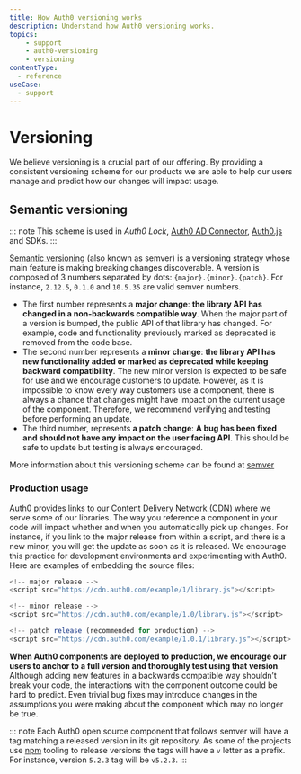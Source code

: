 ```yaml
---
title: How Auth0 versioning works
description: Understand how Auth0 versioning works.
topics:
    - support
    - auth0-versioning
    - versioning
contentType:
  - reference
useCase:
  - support
---
```

# Versioning

We believe versioning is a crucial part of our offering. By providing a consistent versioning scheme for our products we are able to help our users manage and predict how our changes will impact usage.

## Semantic versioning

::: note
This scheme is used in <dfn data-key="lock">Auth0 Lock</dfn>, [Auth0 AD Connector](https://github.com/auth0/ad-ldap-connector), [Auth0.js](https://github.com/auth0/auth0.js) and SDKs.
:::

[Semantic versioning](http://semver.org) (also known as semver) is a versioning strategy whose main feature is making breaking changes discoverable. A version is composed of 3 numbers separated by dots: `{major}.{minor}.{patch}`. For instance, `2.12.5`, `0.1.0` and `10.5.35` are valid semver numbers. 

- The first number represents a **major change**: **the library API has changed in a non-backwards compatible way**. When the major part of a version is bumped, the public API of that library has changed. For example, code and functionality previously marked as deprecated is removed from the code base.
- The second number represents a **minor change**: **the library API has new functionality added or marked as deprecated while keeping backward compatibility**. The new minor version is expected to be safe for use and we encourage customers to update. However, as it is impossible to know every way customers use a component, there is always a chance that changes might have impact on the current usage of the component. Therefore, we recommend verifying and testing before performing an update.
- The third number, represents **a patch change**: **A bug has been fixed and should not have any impact on the user facing API**. This should be safe to update but testing is always encouraged.

More information about this versioning scheme can be found at [semver](http://semver.org)

### Production usage

Auth0 provides links to our [Content Delivery Network (CDN)](https://en.wikipedia.org/wiki/Content_delivery_network) where we serve some of our libraries. The way you reference a component in your code will impact whether and when you automatically pick up changes.  For instance, if you link to the major release from within a script, and there is a new minor, you will get the update as soon as it is released. We encourage this practice for development environments and experimenting with Auth0. Here are examples of embedding the source files:

```js
<!-- major release -->
<script src="https://cdn.auth0.com/example/1/library.js"></script>

<!-- minor release -->
<script src="https://cdn.auth0.com/example/1.0/library.js"></script>

<!-- patch release (recommended for production) -->
<script src="https://cdn.auth0.com/example/1.0.1/library.js"></script>
```

**When Auth0 components are deployed to production, we encourage our users to anchor to a full version and thoroughly test using that version**. Although adding new features in a backwards compatible way shouldn’t break your code, the interactions with the component outcome could be hard to predict.  Even trivial bug fixes may introduce changes in the assumptions you were making about the component which may no longer be true.

::: note
Each Auth0 open source component that follows semver will have a tag matching a released version in its git repository. As some of the projects use [npm](https://npmjs.com) tooling to release versions the tags will have a `v` letter as a prefix. For instance, version `5.2.3` tag will be `v5.2.3`.
:::